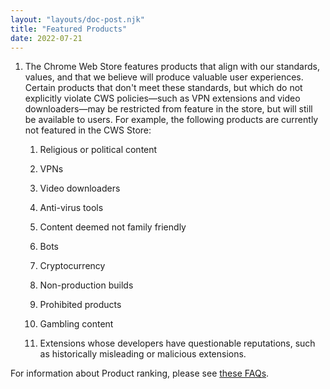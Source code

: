 ```yaml
---
layout: "layouts/doc-post.njk"
title: "Featured Products"
date: 2022-07-21
---
```


1. The Chrome Web Store features products that align with our standards, values, and that we believe will produce valuable user experiences. Certain products that don't meet these standards, but which do not explicitly violate CWS policies&mdash;such as VPN extensions and video downloaders&mdash;may be restricted from feature in the store, but will still be available to users. For example, the following products are currently not featured in the CWS Store:

    1. Religious or political content

    1. VPNs

    1. Video downloaders

    1. Anti-virus tools

    1. Content deemed not family friendly

    1. Bots

    1. Cryptocurrency

    1. Non-production builds

    1. Prohibited products

    1. Gambling content

    1. Extensions whose developers have questionable reputations, such as historically misleading or malicious extensions.

For information about Product ranking, please see [these FAQs][faq].

[faq]: /docs/webstore/faq#faq-gen-24
